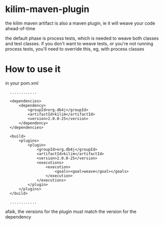 kilim-maven-plugin
==================

the kilim maven artifact is also a maven plugin, ie it will weave your code ahead-of-time

the default phase is process tests, which is needed to weave both classes and test classes.
if you don't want to weave tests, or you're not running process tests, you'll need to override this,
eg, with process classes


How to use it
=============

in your pom.xml

      ............

      <dependencies>
          <dependency>
              <groupId>org.db4j</groupId>
              <artifactId>kilim</artifactId>
              <version>2.0.0-25</version>
          </dependency>
      </dependencies>

      <build>
          <plugins>
              <plugin>
                  <groupId>org.db4j</groupId>
                  <artifactId>kilim</artifactId>
                  <version>2.0.0-25</version>
                  <executions>
                      <execution>
                          <goals><goal>weave</goal></goals>
                      </execution>
                  </executions>
              </plugin>
          </plugins>
      </build>

      ............


afaik, the versions for the plugin must match the version for the dependency

